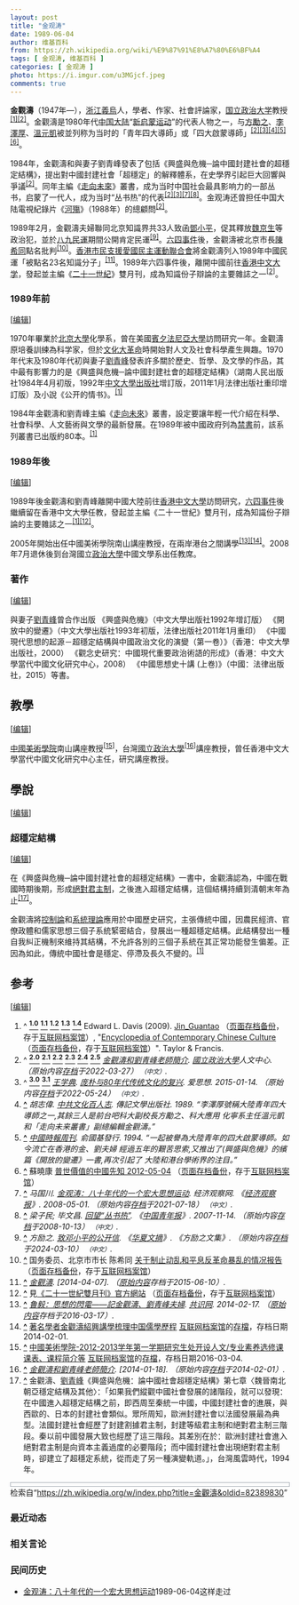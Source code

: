 ```yaml
---
layout: post
title: "金观涛"
date: 1989-06-04
author: 维基百科
from: https://zh.wikipedia.org/wiki/%E9%87%91%E8%A7%80%E6%BF%A4
tags: [ 金观涛, 维基百科 ]
categories: [ 金观涛 ]
photo: https://i.imgur.com/u3MGjcf.jpeg
comments: true
---
```

<div class="mw-content-ltr mw-parser-output" lang="zh" dir="ltr"><style data-mw-deduplicate="TemplateStyles:r83732082">.mw-parser-output .infobox-subbox{padding:0;border:none;margin:-3px;width:auto;min-width:100%;font-size:100%;clear:none;float:none;background-color:transparent}.mw-parser-output .infobox-3cols-child{margin:auto}.mw-parser-output .infobox .navbar{font-size:100%}body.skin-minerva .mw-parser-output .infobox-header,body.skin-minerva .mw-parser-output .infobox-subheader,body.skin-minerva .mw-parser-output .infobox-above,body.skin-minerva .mw-parser-output .infobox-title,body.skin-minerva .mw-parser-output .infobox-image,body.skin-minerva .mw-parser-output .infobox-full-data,body.skin-minerva .mw-parser-output .infobox-below{text-align:center}@media screen{html.skin-theme-clientpref-night .mw-parser-output .infobox-full-data:not(.notheme)>div:not(.notheme)[style]{background:#1f1f23!important;color:#f8f9fa}@media screen and (prefers-color-scheme:dark){html.skin-theme-clientpref-os .mw-parser-output .infobox-full-data:not(.notheme) div:not(.notheme){background:#1f1f23!important;color:#f8f9fa}}html.skin-theme-clientpref-night .mw-parser-output .infobox td div:not(.notheme)[style]{background:transparent!important;color:var(--color-base,#202122)}@media screen and (prefers-color-scheme:dark){html.skin-theme-clientpref-os .mw-parser-output .infobox td div:not(.notheme)[style]{background:transparent!important;color:var(--color-base,#202122)}}html.skin-theme-clientpref-night .mw-parser-output .infobox td div.NavHead:not(.notheme)[style]{background:transparent!important}}@media screen and (prefers-color-scheme:dark){html.skin-theme-clientpref-os .mw-parser-output .infobox td div.NavHead:not(.notheme)[style]{background:transparent!important}}@media(min-width:640px){body.skin--responsive .mw-parser-output .infobox-table{display:table!important}body.skin--responsive .mw-parser-output .infobox-table>caption{display:table-caption!important}body.skin--responsive .mw-parser-output .infobox-table>tbody{display:table-row-group}body.skin--responsive .mw-parser-output .infobox-table tr{display:table-row!important}body.skin--responsive .mw-parser-output .infobox-table th,body.skin--responsive .mw-parser-output .infobox-table td{padding-left:inherit;padding-right:inherit}}</style>
<p><b>金觀濤</b>（1947年<span class="useeditintro" title="Template:BLP editintro">—</span>），<a href="/wiki/%E6%B5%99%E6%B1%9F" class="mw-redirect" title="浙江">浙江</a><a href="/wiki/%E7%BE%A9%E7%83%8F" class="mw-redirect" title="義烏">義烏</a>人，學者、作家、社會評論家，<a href="/wiki/%E5%9C%8B%E7%AB%8B%E6%94%BF%E6%B2%BB%E5%A4%A7%E5%AD%B8" title="國立政治大學">国立政治大学</a>教授<sup id="cite_ref-Davis2009_1-0" class="reference"><a href="#cite_note-Davis2009-1"><span class="cite-bracket">[</span>1<span class="cite-bracket">]</span></a></sup><sup id="cite_ref-:0_2-0" class="reference"><a href="#cite_note-:0-2"><span class="cite-bracket">[</span>2<span class="cite-bracket">]</span></a></sup>。金觀濤是1980年代<a href="/wiki/%E4%B8%AD%E5%9B%BD%E5%A4%A7%E9%99%86" title="中国大陆">中国大陆</a>“<a href="/wiki/%E6%96%B0%E5%90%AF%E8%92%99%E8%BF%90%E5%8A%A8" class="mw-redirect" title="新启蒙运动">新启蒙运动</a>”的代表人物之一，与<a href="/wiki/%E6%96%B9%E5%8B%B5%E4%B9%8B" class="mw-redirect" title="方勵之">方勵之</a>、<a href="/wiki/%E6%9D%8E%E6%B3%BD%E5%8E%9A" title="李泽厚">李澤厚</a>、<a href="/wiki/%E6%B8%A9%E5%85%83%E5%87%AF" title="温元凯">溫元凱</a>被並列称为当时的「青年四大導師」或「四大啟蒙導師」<sup id="cite_ref-:0_2-1" class="reference"><a href="#cite_note-:0-2"><span class="cite-bracket">[</span>2<span class="cite-bracket">]</span></a></sup><sup id="cite_ref-:28_3-0" class="reference"><a href="#cite_note-:28-3"><span class="cite-bracket">[</span>3<span class="cite-bracket">]</span></a></sup><sup id="cite_ref-胡志偉1989_4-0" class="reference"><a href="#cite_note-胡志偉1989-4"><span class="cite-bracket">[</span>4<span class="cite-bracket">]</span></a></sup><sup id="cite_ref-5" class="reference"><a href="#cite_note-5"><span class="cite-bracket">[</span>5<span class="cite-bracket">]</span></a></sup><sup id="cite_ref-6" class="reference"><a href="#cite_note-6"><span class="cite-bracket">[</span>6<span class="cite-bracket">]</span></a></sup>。
</p><p>1984年，金觀濤和與妻子劉青峰發表了包括《興盛與危機─論中國封建社會的超穩定結構》，提出對中國封建社會「超穩定」的解釋體系，在史學界引起巨大回響與爭議<sup id="cite_ref-:0_2-2" class="reference"><a href="#cite_note-:0-2"><span class="cite-bracket">[</span>2<span class="cite-bracket">]</span></a></sup>。同年主編《<a href="/wiki/%E8%B5%B0%E5%90%91%E6%9C%AA%E6%9D%A5" class="mw-redirect" title="走向未来">走向未來</a>》叢書，成为当时中国社会最具影响力的一部丛书，启蒙了一代人，成为当时“丛书热”的代表<sup id="cite_ref-:0_2-3" class="reference"><a href="#cite_note-:0-2"><span class="cite-bracket">[</span>2<span class="cite-bracket">]</span></a></sup><sup id="cite_ref-:28_3-1" class="reference"><a href="#cite_note-:28-3"><span class="cite-bracket">[</span>3<span class="cite-bracket">]</span></a></sup><sup id="cite_ref-:56_7-0" class="reference"><a href="#cite_note-:56-7"><span class="cite-bracket">[</span>7<span class="cite-bracket">]</span></a></sup><sup id="cite_ref-8" class="reference"><a href="#cite_note-8"><span class="cite-bracket">[</span>8<span class="cite-bracket">]</span></a></sup>。金观涛还曾担任中国大陆電視紀錄片《<a href="/wiki/%E6%B2%B3%E6%AE%87" title="河殇">河殤</a>》（1988年）的總顧問<sup id="cite_ref-:0_2-4" class="reference"><a href="#cite_note-:0-2"><span class="cite-bracket">[</span>2<span class="cite-bracket">]</span></a></sup>。
</p><p>1989年2月，金觀濤夫婦聯同北京知識界共33人致函<a href="/wiki/%E9%84%A7%E5%B0%8F%E5%B9%B3" class="mw-redirect" title="鄧小平">鄧小平</a>，促其釋放<a href="/wiki/%E9%AD%8F%E4%BA%AC%E7%94%9F" title="魏京生">魏京生</a>等政治犯，並於<a href="/wiki/%E5%85%AB%E4%B9%9D%E6%B0%91%E9%81%8B" class="mw-redirect" title="八九民運">八九民運</a>期間公開肯定民運<sup id="cite_ref-:49_9-0" class="reference"><a href="#cite_note-:49-9"><span class="cite-bracket">[</span>9<span class="cite-bracket">]</span></a></sup>。<a href="/wiki/%E5%85%AD%E5%9B%9B%E4%BA%8B%E4%BB%B6" title="六四事件">六四事件</a>後，金觀濤被北京市長<a href="/wiki/%E9%99%B3%E5%B8%8C%E5%90%8C" class="mw-redirect" title="陳希同">陳希同</a>點名批判<sup id="cite_ref-10" class="reference"><a href="#cite_note-10"><span class="cite-bracket">[</span>10<span class="cite-bracket">]</span></a></sup>。<a href="/wiki/%E9%A6%99%E6%B8%AF%E5%B8%82%E6%B0%91%E6%94%AF%E6%8F%B4%E6%84%9B%E5%9C%8B%E6%B0%91%E4%B8%BB%E9%81%8B%E5%8B%95%E8%81%AF%E5%90%88%E6%9C%83" title="香港市民支援愛國民主運動聯合會">香港市民支援愛國民主運動聯合會</a>將金觀濤列入1989年中國民運「被點名23名知識分子」<sup id="cite_ref-11" class="reference"><a href="#cite_note-11"><span class="cite-bracket">[</span>11<span class="cite-bracket">]</span></a></sup>。1989年六四事件後，離開中國前往<a href="/wiki/%E9%A6%99%E6%B8%AF%E4%B8%AD%E6%96%87%E5%A4%A7%E5%AD%B8" title="香港中文大學">香港中文大学</a>，發起並主編《<a href="/wiki/%E4%BA%8C%E5%8D%81%E4%B8%80%E4%B8%96%E7%BA%AA_(%E6%9D%82%E5%BF%97)" title="二十一世纪 (杂志)">二十一世紀</a>》雙月刊，成為知識份子辯論的主要雜誌之一<sup id="cite_ref-:0_2-5" class="reference"><a href="#cite_note-:0-2"><span class="cite-bracket">[</span>2<span class="cite-bracket">]</span></a></sup>。
</p>
<meta property="mw:PageProp/toc">
<div class="mw-heading mw-heading2"></div>
<div class="mw-heading mw-heading3"><h3 id="1989年前"><span id="1989.E5.B9.B4.E5.89.8D"></span>1989年前</h3><span class="mw-editsection"><span class="mw-editsection-bracket">[</span><a href="/w/index.php?title=%E9%87%91%E8%A7%80%E6%BF%A4&amp;action=edit&amp;section=2" title="编辑章节：1989年前"><span>编辑</span></a><span class="mw-editsection-bracket">]</span></span></div>
<p>1970年畢業於<a href="/wiki/%E5%8C%97%E4%BA%AC%E5%A4%A7%E5%AD%B8" class="mw-redirect" title="北京大學">北京大學</a>化學系，曾在美國<a href="/wiki/%E8%B3%93%E5%A4%95%E6%B3%95%E5%B0%BC%E4%BA%9E%E5%A4%A7%E5%AD%B8" class="mw-redirect" title="賓夕法尼亞大學">賓夕法尼亞大學</a>訪問研究一年。金觀濤原培養訓練為科学家，但於<a href="/wiki/%E6%96%87%E5%8C%96%E5%A4%A7%E9%9D%A9%E5%91%BD" title="文化大革命">文化大革命</a>時開始對人文及社會科學產生興趣。1970年代末及1980年代初與妻子<a href="/w/index.php?title=%E5%8A%89%E9%9D%92%E5%B3%B0&amp;action=edit&amp;redlink=1" class="new" title="劉青峰（页面不存在）">劉青峰</a>發表許多關於歷史、哲學、及文學的作品，其中最有影響力的是《興盛與危機─論中國封建社會的超穩定結構》（湖南人民出版社1984年4月初版，1992年<a href="/wiki/%E4%B8%AD%E6%96%87%E5%A4%A7%E5%AD%A6%E5%87%BA%E7%89%88%E7%A4%BE" class="mw-redirect" title="中文大学出版社">中文大學出版社</a>增訂版，2011年1月法律出版社重印增訂版）及小說《公开的情书》。<sup id="cite_ref-Davis2009_1-1" class="reference"><a href="#cite_note-Davis2009-1"><span class="cite-bracket">[</span>1<span class="cite-bracket">]</span></a></sup>
</p><p>1984年金觀濤和劉青峰主編《<a href="/wiki/%E8%B5%B0%E5%90%91%E6%9C%AA%E6%9D%A5" class="mw-redirect" title="走向未来">走向未來</a>》叢書，設定要讓年輕一代介紹在科學、社會科學、人文藝術與文學的最新發展。在1989年被中國政府列為<a href="/wiki/%E7%A6%81%E6%9B%B8" title="禁書">禁書</a>前，該系列叢書已出版約80本。<sup id="cite_ref-Davis2009_1-2" class="reference"><a href="#cite_note-Davis2009-1"><span class="cite-bracket">[</span>1<span class="cite-bracket">]</span></a></sup>
</p>
<div class="mw-heading mw-heading3"><h3 id="1989年後"><span id="1989.E5.B9.B4.E5.BE.8C"></span>1989年後</h3><span class="mw-editsection"><span class="mw-editsection-bracket">[</span><a href="/w/index.php?title=%E9%87%91%E8%A7%80%E6%BF%A4&amp;action=edit&amp;section=3" title="编辑章节：1989年後"><span>编辑</span></a><span class="mw-editsection-bracket">]</span></span></div>
<p>1989年後金觀濤和劉青峰離開中國大陸前往<a href="/wiki/%E9%A6%99%E6%B8%AF%E4%B8%AD%E6%96%87%E5%A4%A7%E5%AD%B8" title="香港中文大學">香港中文大學</a>訪問研究，<a href="/wiki/%E5%85%AD%E5%9B%9B%E4%BA%8B%E4%BB%B6" title="六四事件">六四事件</a>後繼續留在香港中文大學任教，發起並主編《二十一世紀》雙月刊，成為知識份子辯論的主要雜誌之一<sup id="cite_ref-Davis2009_1-3" class="reference"><a href="#cite_note-Davis2009-1"><span class="cite-bracket">[</span>1<span class="cite-bracket">]</span></a></sup><sup id="cite_ref-12" class="reference"><a href="#cite_note-12"><span class="cite-bracket">[</span>12<span class="cite-bracket">]</span></a></sup>。
</p><p>2005年開始出任中國美術學院南山講座教授，在兩岸港台之間講學<sup id="cite_ref-13" class="reference"><a href="#cite_note-13"><span class="cite-bracket">[</span>13<span class="cite-bracket">]</span></a></sup><sup id="cite_ref-14" class="reference"><a href="#cite_note-14"><span class="cite-bracket">[</span>14<span class="cite-bracket">]</span></a></sup>。2008年7月退休後到台灣國立<a href="/wiki/%E6%94%BF%E6%B2%BB%E5%A4%A7%E5%AD%B8" class="mw-redirect" title="政治大學">政治大學</a>中國文學系出任教席。
</p>
<div class="mw-heading mw-heading3"><h3 id="著作"><span id=".E8.91.97.E4.BD.9C"></span>著作</h3><span class="mw-editsection"><span class="mw-editsection-bracket">[</span><a href="/w/index.php?title=%E9%87%91%E8%A7%80%E6%BF%A4&amp;action=edit&amp;section=4" title="编辑章节：著作"><span>编辑</span></a><span class="mw-editsection-bracket">]</span></span></div>
<p>與妻子<a href="/w/index.php?title=%E5%8A%89%E9%9D%92%E5%B3%B0&amp;action=edit&amp;redlink=1" class="new" title="劉青峰（页面不存在）">劉青峰</a>曾合作出版
《興盛與危機》（中文大學出版社1992年增訂版）
《開放中的變遷》（中文大學出版社1993年初版，法律出版社2011年1月重印）
《中國現代思想的起源－超穩定結構與中國政治文化的演變（第一卷）》（香港：中文大學出版社，2000）
《觀念史研究：中國現代重要政治術語的形成》（香港：中文大學當代中國文化研究中心，2008）
《中國思想史十講 (上卷)》（中國：法律出版社，2015）等書。
</p>
<div class="mw-heading mw-heading2"><h2 id="教學"><span id=".E6.95.99.E5.AD.B8"></span>教學</h2><span class="mw-editsection"><span class="mw-editsection-bracket">[</span><a href="/w/index.php?title=%E9%87%91%E8%A7%80%E6%BF%A4&amp;action=edit&amp;section=5" title="编辑章节：教學"><span>编辑</span></a><span class="mw-editsection-bracket">]</span></span></div>
<p><a href="/wiki/%E4%B8%AD%E5%9B%BD%E7%BE%8E%E6%9C%AF%E5%AD%A6%E9%99%A2" title="中国美术学院">中國美術學院</a>南山講座教授<sup id="cite_ref-15" class="reference"><a href="#cite_note-15"><span class="cite-bracket">[</span>15<span class="cite-bracket">]</span></a></sup>，台灣<a href="/wiki/%E5%9C%8B%E7%AB%8B%E6%94%BF%E6%B2%BB%E5%A4%A7%E5%AD%B8" title="國立政治大學">國立政治大學</a><sup id="cite_ref-16" class="reference"><a href="#cite_note-16"><span class="cite-bracket">[</span>16<span class="cite-bracket">]</span></a></sup>講座教授，曾任香港中文大學當代中國文化研究中心主任，研究講座教授。
</p>
<div class="mw-heading mw-heading2"><h2 id="學說"><span id=".E5.AD.B8.E8.AA.AA"></span>學說</h2><span class="mw-editsection"><span class="mw-editsection-bracket">[</span><a href="/w/index.php?title=%E9%87%91%E8%A7%80%E6%BF%A4&amp;action=edit&amp;section=6" title="编辑章节：學說"><span>编辑</span></a><span class="mw-editsection-bracket">]</span></span></div>
<div class="mw-heading mw-heading3"><h3 id="超穩定結構"><span id=".E8.B6.85.E7.A9.A9.E5.AE.9A.E7.B5.90.E6.A7.8B"></span>超穩定結構</h3><span class="mw-editsection"><span class="mw-editsection-bracket">[</span><a href="/w/index.php?title=%E9%87%91%E8%A7%80%E6%BF%A4&amp;action=edit&amp;section=7" title="编辑章节：超穩定結構"><span>编辑</span></a><span class="mw-editsection-bracket">]</span></span></div>
<p>在《興盛與危機─論中國封建社會的超穩定結構》一書中，金觀濤認為，中國在戰國時期後期，形成<a href="/wiki/%E7%B5%95%E5%B0%8D%E5%90%9B%E4%B8%BB%E5%88%B6" title="絕對君主制">絕對君主制</a>，之後進入超穩定結構，這個結構持續到清朝末年為止<sup id="cite_ref-17" class="reference"><a href="#cite_note-17"><span class="cite-bracket">[</span>17<span class="cite-bracket">]</span></a></sup>。
</p><p>金觀濤將<a href="/wiki/%E6%8E%A7%E5%88%B6%E8%AB%96" class="mw-redirect" title="控制論">控制論</a>和<a href="/wiki/%E7%B3%BB%E7%BB%9F%E7%90%86%E8%AE%BA" class="mw-redirect" title="系统理论">系統理論</a>應用於中國歷史研究，主張傳統中國，因農民經濟、官僚政體和儒家思想三個子系統緊密結合，發展出一種超穩定結構。此結構發出一種自我糾正機制來維持其結構，不允許各別的三個子系統在其正常功能發生偏差。正因為如此，傳統中國社會是穩定、停滯及長久不變的。<sup id="cite_ref-Davis2009_1-4" class="reference"><a href="#cite_note-Davis2009-1"><span class="cite-bracket">[</span>1<span class="cite-bracket">]</span></a></sup>
</p>
<div class="mw-heading mw-heading2"><h2 id="参考"><span id=".E5.8F.82.E8.80.83"></span>参考</h2><span class="mw-editsection"><span class="mw-editsection-bracket">[</span><a href="/w/index.php?title=%E9%87%91%E8%A7%80%E6%BF%A4&amp;action=edit&amp;section=8" title="编辑章节：参考"><span>编辑</span></a><span class="mw-editsection-bracket">]</span></span></div>
<ol class="references">
<li id="cite_note-Davis2009-1"><span class="mw-cite-backlink">^ <a href="#cite_ref-Davis2009_1-0"><sup><b>1.0</b></sup></a> <a href="#cite_ref-Davis2009_1-1"><sup><b>1.1</b></sup></a> <a href="#cite_ref-Davis2009_1-2"><sup><b>1.2</b></sup></a> <a href="#cite_ref-Davis2009_1-3"><sup><b>1.3</b></sup></a> <a href="#cite_ref-Davis2009_1-4"><sup><b>1.4</b></sup></a></span> <span class="reference-text">Edward L. Davis (2009). <a rel="nofollow" class="external text" href="http://contemporary_chinese_culture.academic.ru/394/Jin_Guantao">Jin_Guantao</a> （<a rel="nofollow" class="external text" href="//web.archive.org/web/20140413143344/http://contemporary_chinese_culture.academic.ru/394/Jin_Guantao">页面存档备份</a>，存于<a href="/wiki/%E4%BA%92%E8%81%94%E7%BD%91%E6%A1%A3%E6%A1%88%E9%A6%86" title="互联网档案馆">互联网档案馆</a>）, "<a rel="nofollow" class="external text" href="http://www.books.com.tw/products/F010250135">Encyclopedia of Contemporary Chinese Culture</a> （<a rel="nofollow" class="external text" href="//web.archive.org/web/20140407092935/http://www.books.com.tw/products/F010250135">页面存档备份</a>，存于<a href="/wiki/%E4%BA%92%E8%81%94%E7%BD%91%E6%A1%A3%E6%A1%88%E9%A6%86" title="互联网档案馆">互联网档案馆</a>）". Taylor &amp; Francis.</span>
</li>
<li id="cite_note-:0-2"><span class="mw-cite-backlink">^ <a href="#cite_ref-:0_2-0"><sup><b>2.0</b></sup></a> <a href="#cite_ref-:0_2-1"><sup><b>2.1</b></sup></a> <a href="#cite_ref-:0_2-2"><sup><b>2.2</b></sup></a> <a href="#cite_ref-:0_2-3"><sup><b>2.3</b></sup></a> <a href="#cite_ref-:0_2-4"><sup><b>2.4</b></sup></a> <a href="#cite_ref-:0_2-5"><sup><b>2.5</b></sup></a></span> <span class="reference-text"><cite class="citation web"><a rel="nofollow" class="external text" href="https://hc.nccu.edu.tw/public/view.php?main=3&amp;sub=25&amp;ssub=27&amp;id=142">金觀濤和劉青峰老師簡介</a>. <a href="/wiki/%E5%9C%8B%E7%AB%8B%E6%94%BF%E6%B2%BB%E5%A4%A7%E5%AD%B8" title="國立政治大學">國立政治大學</a>人文中心. （原始内容<a rel="nofollow" class="external text" href="https://web.archive.org/web/20220327065510/https://hc.nccu.edu.tw/public/view.php?main=3&amp;sub=25&amp;ssub=27&amp;id=142">存档</a>于2022-03-27） <span style="font-family: sans-serif; cursor: default; color:var(--color-subtle, #54595d); font-size: 0.8em; bottom: 0.1em; font-weight: bold;" title="连接到中文网页">（中文）</span>.</cite><span title="ctx_ver=Z39.88-2004&amp;rfr_id=info%3Asid%2Fzh.wikipedia.org%3A%E9%87%91%E8%A7%80%E6%BF%A4&amp;rft.atitle=%E9%87%91%E8%A7%80%E6%BF%A4%E5%92%8C%E5%8A%89%E9%9D%92%E5%B3%B0%E8%80%81%E5%B8%AB%E7%B0%A1%E4%BB%8B&amp;rft.genre=unknown&amp;rft.jtitle=%E5%9C%8B%E7%AB%8B%E6%94%BF%E6%B2%BB%E5%A4%A7%E5%AD%B8%E4%BA%BA%E6%96%87%E4%B8%AD%E5%BF%83&amp;rft_id=https%3A%2F%2Fhc.nccu.edu.tw%2Fpublic%2Fview.php%3Fmain%3D3%26sub%3D25%26ssub%3D27%26id%3D142&amp;rft_val_fmt=info%3Aofi%2Ffmt%3Akev%3Amtx%3Ajournal" class="Z3988"><span style="display:none;">&nbsp;</span></span></span>
</li>
<li id="cite_note-:28-3"><span class="mw-cite-backlink">^ <a href="#cite_ref-:28_3-0"><sup><b>3.0</b></sup></a> <a href="#cite_ref-:28_3-1"><sup><b>3.1</b></sup></a></span> <span class="reference-text"><cite class="citation web"><a href="/wiki/%E7%8E%8B%E5%AD%A6%E5%85%B8" title="王学典">王学典</a>. <a rel="nofollow" class="external text" href="https://www.aisixiang.com/data/82533.html">庞朴与80年代传统文化的复兴</a>. 爱思想. 2015-01-14. （原始内容<a rel="nofollow" class="external text" href="https://web.archive.org/web/20220524112809/http://www.aisixiang.com/data/82533.html">存档</a>于2022-05-24） <span style="font-family: sans-serif; cursor: default; color:var(--color-subtle, #54595d); font-size: 0.8em; bottom: 0.1em; font-weight: bold;" title="连接到中文网页">（中文）</span>.</cite><span title="ctx_ver=Z39.88-2004&amp;rfr_id=info%3Asid%2Fzh.wikipedia.org%3A%E9%87%91%E8%A7%80%E6%BF%A4&amp;rft.atitle=%E5%BA%9E%E6%9C%B4%E4%B8%8E80%E5%B9%B4%E4%BB%A3%E4%BC%A0%E7%BB%9F%E6%96%87%E5%8C%96%E7%9A%84%E5%A4%8D%E5%85%B4&amp;rft.au=%E7%8E%8B%E5%AD%A6%E5%85%B8&amp;rft.date=2015-01-14&amp;rft.genre=unknown&amp;rft.jtitle=%E7%88%B1%E6%80%9D%E6%83%B3&amp;rft_id=https%3A%2F%2Fwww.aisixiang.com%2Fdata%2F82533.html&amp;rft_val_fmt=info%3Aofi%2Ffmt%3Akev%3Amtx%3Ajournal" class="Z3988"><span style="display:none;">&nbsp;</span></span></span>
</li>
<li id="cite_note-胡志偉1989-4"><span class="mw-cite-backlink"><b><a href="#cite_ref-胡志偉1989_4-0">^</a></b></span> <span class="reference-text"><cite class="citation book">胡志偉. <a rel="nofollow" class="external text" href="http://books.google.com/books?id=6RAtAAAAMAAJ">中共文化百人志</a>. 傳記文學出版社. 1989. <q>李澤厚號稱大陸青年四大導師之一,其餘三人是前台吧科大副校長方勵之、科大應用 化寧系主任溫元凱和「走向未来叢書」副總編輯金觀濤。</q></cite><span title="ctx_ver=Z39.88-2004&amp;rfr_id=info%3Asid%2Fzh.wikipedia.org%3A%E9%87%91%E8%A7%80%E6%BF%A4&amp;rft.au=%E8%83%A1%E5%BF%97%E5%81%89&amp;rft.btitle=%E4%B8%AD%E5%85%B1%E6%96%87%E5%8C%96%E7%99%BE%E4%BA%BA%E5%BF%97&amp;rft.date=1989&amp;rft.genre=book&amp;rft.pub=%E5%82%B3%E8%A8%98%E6%96%87%E5%AD%B8%E5%87%BA%E7%89%88%E7%A4%BE&amp;rft_id=http%3A%2F%2Fbooks.google.com%2Fbooks%3Fid%3D6RAtAAAAMAAJ&amp;rft_val_fmt=info%3Aofi%2Ffmt%3Akev%3Amtx%3Abook" class="Z3988"><span style="display:none;">&nbsp;</span></span></span>
</li>
<li id="cite_note-5"><span class="mw-cite-backlink"><b><a href="#cite_ref-5">^</a></b></span> <span class="reference-text"><cite class="citation book"><a rel="nofollow" class="external text" href="http://books.google.com/books?id=IofiAAAAMAAJ">中國時報周刊</a>. 俞國基發行. 1994. <q>一起被譽為大陸青年的四大啟蒙導師。如今流亡在香港的金、劉夫婦 經過五年的艱苦思索,又推出了(興盛與危機》的繽篇《開放的變遷》一書,再次引起了 大陸和港台學術界的注目。</q></cite><span title="ctx_ver=Z39.88-2004&amp;rfr_id=info%3Asid%2Fzh.wikipedia.org%3A%E9%87%91%E8%A7%80%E6%BF%A4&amp;rft.btitle=%E4%B8%AD%E5%9C%8B%E6%99%82%E5%A0%B1%E5%91%A8%E5%88%8A&amp;rft.date=1994&amp;rft.genre=book&amp;rft.pub=%E4%BF%9E%E5%9C%8B%E5%9F%BA%E7%99%BC%E8%A1%8C&amp;rft_id=http%3A%2F%2Fbooks.google.com%2Fbooks%3Fid%3DIofiAAAAMAAJ&amp;rft_val_fmt=info%3Aofi%2Ffmt%3Akev%3Amtx%3Abook" class="Z3988"><span style="display:none;">&nbsp;</span></span></span>
</li>
<li id="cite_note-6"><span class="mw-cite-backlink"><b><a href="#cite_ref-6">^</a></b></span> <span class="reference-text">蘇曉康 <a rel="nofollow" class="external text" href="http://www.open.com.hk/content.php?id=766#.U0II3_mSyL0">普世價值的中國先知 2012-05-04</a> （<a rel="nofollow" class="external text" href="//web.archive.org/web/20140407094742/http://www.open.com.hk/content.php?id=766#.U0II3_mSyL0">页面存档备份</a>，存于<a href="/wiki/%E4%BA%92%E8%81%94%E7%BD%91%E6%A1%A3%E6%A1%88%E9%A6%86" title="互联网档案馆">互联网档案馆</a>）</span>
</li>
<li id="cite_note-:56-7"><span class="mw-cite-backlink"><b><a href="#cite_ref-:56_7-0">^</a></b></span> <span class="reference-text"><cite class="citation web">马国川. <a rel="nofollow" class="external text" href="https://www.eeo.com.cn/2008/0501/98428.shtml">金观涛：八十年代的一个宏大思想运动</a>. 经济观察网. 《<a href="/wiki/%E7%BB%8F%E6%B5%8E%E8%A7%82%E5%AF%9F%E6%8A%A5" title="经济观察报">经济观察报</a>》. 2008-05-01. （原始内容<a rel="nofollow" class="external text" href="https://web.archive.org/web/20210718141131/https://www.eeo.com.cn/2008/0501/98428.shtml">存档</a>于2021-07-18） <span style="font-family: sans-serif; cursor: default; color:var(--color-subtle, #54595d); font-size: 0.8em; bottom: 0.1em; font-weight: bold;" title="连接到中文网页">（中文）</span>.</cite><span title="ctx_ver=Z39.88-2004&amp;rfr_id=info%3Asid%2Fzh.wikipedia.org%3A%E9%87%91%E8%A7%80%E6%BF%A4&amp;rft.atitle=%E9%87%91%E8%A7%82%E6%B6%9B%EF%BC%9A%E5%85%AB%E5%8D%81%E5%B9%B4%E4%BB%A3%E7%9A%84%E4%B8%80%E4%B8%AA%E5%AE%8F%E5%A4%A7%E6%80%9D%E6%83%B3%E8%BF%90%E5%8A%A8&amp;rft.au=%E9%A9%AC%E5%9B%BD%E5%B7%9D&amp;rft.date=2008-05-01&amp;rft.genre=unknown&amp;rft.jtitle=%E7%BB%8F%E6%B5%8E%E8%A7%82%E5%AF%9F%E7%BD%91&amp;rft_id=https%3A%2F%2Fwww.eeo.com.cn%2F2008%2F0501%2F98428.shtml&amp;rft_val_fmt=info%3Aofi%2Ffmt%3Akev%3Amtx%3Ajournal" class="Z3988"><span style="display:none;">&nbsp;</span></span></span>
</li>
<li id="cite_note-8"><span class="mw-cite-backlink"><b><a href="#cite_ref-8">^</a></b></span> <span class="reference-text"><cite class="citation web">梁子民; 毕文昌. <a rel="nofollow" class="external text" href="https://zqb.cyol.com/content/2007-11/14/content_1954341.htm">回望“丛书热”</a>. 《<a href="/wiki/%E4%B8%AD%E5%9B%BD%E9%9D%92%E5%B9%B4%E6%8A%A5" title="中国青年报">中国青年报</a>》. 2007-11-14. （原始内容<a rel="nofollow" class="external text" href="https://web.archive.org/web/20081013004000/https://zqb.cyol.com/content/2007-11/14/content_1954341.htm">存档</a>于2008-10-13） <span style="font-family: sans-serif; cursor: default; color:var(--color-subtle, #54595d); font-size: 0.8em; bottom: 0.1em; font-weight: bold;" title="连接到中文网页">（中文）</span>.</cite><span title="ctx_ver=Z39.88-2004&amp;rfr_id=info%3Asid%2Fzh.wikipedia.org%3A%E9%87%91%E8%A7%80%E6%BF%A4&amp;rft.atitle=%E5%9B%9E%E6%9C%9B%E2%80%9C%E4%B8%9B%E4%B9%A6%E7%83%AD%E2%80%9D&amp;rft.au=%E6%A2%81%E5%AD%90%E6%B0%91&amp;rft.au=%E6%AF%95%E6%96%87%E6%98%8C&amp;rft.date=2007-11-14&amp;rft.genre=unknown&amp;rft.jtitle=%E3%80%8A%E4%B8%AD%E5%9B%BD%E9%9D%92%E5%B9%B4%E6%8A%A5%E3%80%8B&amp;rft_id=https%3A%2F%2Fzqb.cyol.com%2Fcontent%2F2007-11%2F14%2Fcontent_1954341.htm&amp;rft_val_fmt=info%3Aofi%2Ffmt%3Akev%3Amtx%3Ajournal" class="Z3988"><span style="display:none;">&nbsp;</span></span></span>
</li>
<li id="cite_note-:49-9"><span class="mw-cite-backlink"><b><a href="#cite_ref-:49_9-0">^</a></b></span> <span class="reference-text"><cite class="citation web">方励之. <a rel="nofollow" class="external text" href="http://fang-lizhi.hxwk.org/1999/02/09/%e8%87%b4%e9%82%93%e5%b0%8f%e5%b9%b3%e7%9a%84%e5%85%ac%e5%bc%80%e4%bf%a1/">致邓小平的公开信</a>. 《<a href="/wiki/%E5%8D%8E%E5%A4%8F%E6%96%87%E6%91%98" title="华夏文摘">华夏文摘</a>》. 《方励之文集》. （原始内容<a rel="nofollow" class="external text" href="https://web.archive.org/web/20240310013529/http://fang-lizhi.hxwk.org/1999/02/09/%e8%87%b4%e9%82%93%e5%b0%8f%e5%b9%b3%e7%9a%84%e5%85%ac%e5%bc%80%e4%bf%a1/">存档</a>于2024-03-10） <span style="font-family: sans-serif; cursor: default; color:var(--color-subtle, #54595d); font-size: 0.8em; bottom: 0.1em; font-weight: bold;" title="连接到中文网页">（中文）</span>.</cite><span title="ctx_ver=Z39.88-2004&amp;rfr_id=info%3Asid%2Fzh.wikipedia.org%3A%E9%87%91%E8%A7%80%E6%BF%A4&amp;rft.atitle=%E8%87%B4%E9%82%93%E5%B0%8F%E5%B9%B3%E7%9A%84%E5%85%AC%E5%BC%80%E4%BF%A1&amp;rft.au=%E6%96%B9%E5%8A%B1%E4%B9%8B&amp;rft.genre=unknown&amp;rft.jtitle=%E3%80%8A%E5%8D%8E%E5%A4%8F%E6%96%87%E6%91%98%E3%80%8B&amp;rft_id=http%3A%2F%2Ffang-lizhi.hxwk.org%2F1999%2F02%2F09%2F%25e8%2587%25b4%25e9%2582%2593%25e5%25b0%258f%25e5%25b9%25b3%25e7%259a%2584%25e5%2585%25ac%25e5%25bc%2580%25e4%25bf%25a1%2F&amp;rft_val_fmt=info%3Aofi%2Ffmt%3Akev%3Amtx%3Ajournal" class="Z3988"><span style="display:none;">&nbsp;</span></span></span>
</li>
<li id="cite_note-10"><span class="mw-cite-backlink"><b><a href="#cite_ref-10">^</a></b></span> <span class="reference-text">国务委员、北京市市长    陈希同 <a rel="nofollow" class="external text" href="http://www.npc.gov.cn/wxzl/wxzl/2000-12/14/content_2286.htm">关于制止动乱和平息反革命暴乱的情况报告</a> （<a rel="nofollow" class="external text" href="//web.archive.org/web/20120326090957/http://www.npc.gov.cn/wxzl/wxzl/2000-12/14/content_2286.htm">页面存档备份</a>，存于<a href="/wiki/%E4%BA%92%E8%81%94%E7%BD%91%E6%A1%A3%E6%A1%88%E9%A6%86" title="互联网档案馆">互联网档案馆</a>）</span>
</li>
<li id="cite_note-11"><span class="mw-cite-backlink"><b><a href="#cite_ref-11">^</a></b></span> <span class="reference-text"><cite class="citation web"><a rel="nofollow" class="external text" href="https://web.archive.org/web/20150610095003/http://prison.alliance.org.hk/?p=3810">金觀濤</a>.  <span class="reference-accessdate"> [<span class="nowrap">2014-04-07</span>]</span>. （<a rel="nofollow" class="external text" href="http://prison.alliance.org.hk/?p=3810">原始内容</a>存档于2015-06-10）.</cite><span title="ctx_ver=Z39.88-2004&amp;rfr_id=info%3Asid%2Fzh.wikipedia.org%3A%E9%87%91%E8%A7%80%E6%BF%A4&amp;rft.btitle=%E9%87%91%E8%A7%80%E6%BF%A4&amp;rft.genre=unknown&amp;rft_id=http%3A%2F%2Fprison.alliance.org.hk%2F%3Fp%3D3810&amp;rft_val_fmt=info%3Aofi%2Ffmt%3Akev%3Amtx%3Abook" class="Z3988"><span style="display:none;">&nbsp;</span></span></span>
</li>
<li id="cite_note-12"><span class="mw-cite-backlink"><b><a href="#cite_ref-12">^</a></b></span> <span class="reference-text">見<a rel="nofollow" class="external text" href="http://www.cuhk.edu.hk/ics/21c/m_lissue_c.htm">《二十一世紀雙月刊》官方網站</a> （<a rel="nofollow" class="external text" href="//web.archive.org/web/20140303234940/http://www.cuhk.edu.hk/ics/21c/m_lissue_c.htm">页面存档备份</a>，存于<a href="/wiki/%E4%BA%92%E8%81%94%E7%BD%91%E6%A1%A3%E6%A1%88%E9%A6%86" title="互联网档案馆">互联网档案馆</a>）</span>
</li>
<li id="cite_note-13"><span class="mw-cite-backlink"><b><a href="#cite_ref-13">^</a></b></span> <span class="reference-text"><cite class="citation web"><a rel="nofollow" class="external text" href="https://web.archive.org/web/20160317080827/http://www.21ccom.net/articles/rwcq/article_2011051735647.html">鲁毅：思想的閃電——記金觀濤、劉青峰夫婦</a>. <a href="/wiki/%E5%85%B1%E8%AF%86%E7%BD%91" title="共识网">共识网</a>. 2014-02-17. （<a rel="nofollow" class="external text" href="http://www.21ccom.net/articles/rwcq/article_2011051735647.html">原始内容</a>存档于2016-03-17）.</cite><span title="ctx_ver=Z39.88-2004&amp;rfr_id=info%3Asid%2Fzh.wikipedia.org%3A%E9%87%91%E8%A7%80%E6%BF%A4&amp;rft.btitle=%E9%B2%81%E6%AF%85%EF%BC%9A%E6%80%9D%E6%83%B3%E7%9A%84%E9%96%83%E9%9B%BB%E2%80%94%E2%80%94%E8%A8%98%E9%87%91%E8%A7%80%E6%BF%A4%E3%80%81%E5%8A%89%E9%9D%92%E5%B3%B0%E5%A4%AB%E5%A9%A6&amp;rft.date=2014-02-17&amp;rft.genre=unknown&amp;rft.pub=%E5%85%B1%E8%AF%86%E7%BD%91&amp;rft_id=http%3A%2F%2Fwww.21ccom.net%2Farticles%2Frwcq%2Farticle_2011051735647.html&amp;rft_val_fmt=info%3Aofi%2Ffmt%3Akev%3Amtx%3Abook" class="Z3988"><span style="display:none;">&nbsp;</span></span></span>
</li>
<li id="cite_note-14"><span class="mw-cite-backlink"><b><a href="#cite_ref-14">^</a></b></span> <span class="reference-text"><a rel="nofollow" class="external text" href="http://zj.people.com.cn/n/2013/0324/c186327-18345627.html">著名學者金觀濤紹興講學梳理中国儒學歷程</a> <a href="/wiki/Wayback_Machine" class="mw-redirect" title="Wayback Machine">互联网档案馆</a>的<a rel="nofollow" class="external text" href="https://web.archive.org/web/20140201220339/http://zj.people.com.cn/n/2013/0324/c186327-18345627.html">存檔</a>，存档日期2014-02-01.</span>
</li>
<li id="cite_note-15"><span class="mw-cite-backlink"><b><a href="#cite_ref-15">^</a></b></span> <span class="reference-text"><a rel="nofollow" class="external text" href="http://yjsy.caa.edu.cn/EducationManager/pop_news_detail.jsp?InfoSeqID=7004">中國美術學院-2012-2013学年第一学期研究生处开设人文/专业素养选修课课表、课程简介等</a> <a href="/wiki/Wayback_Machine" class="mw-redirect" title="Wayback Machine">互联网档案馆</a>的<a rel="nofollow" class="external text" href="https://web.archive.org/web/20160304230430/http://yjsy.caa.edu.cn/EducationManager/pop_news_detail.jsp?InfoSeqID=7004">存檔</a>，存档日期2016-03-04.</span>
</li>
<li id="cite_note-16"><span class="mw-cite-backlink"><b><a href="#cite_ref-16">^</a></b></span> <span class="reference-text"><cite class="citation web"><a rel="nofollow" class="external text" href="http://hc.nccu.edu.tw/public/view.php?main=3&amp;sub=25&amp;ssub=27&amp;id=142">金觀濤和劉青峰老師簡介</a>.  <span class="reference-accessdate"> [<span class="nowrap">2014-01-18</span>]</span>. （原始内容<a rel="nofollow" class="external text" href="https://web.archive.org/web/20140201125251/http://hc.nccu.edu.tw/public/view.php?main=3&amp;sub=25&amp;ssub=27&amp;id=142">存档</a>于2014-02-01）.</cite><span title="ctx_ver=Z39.88-2004&amp;rfr_id=info%3Asid%2Fzh.wikipedia.org%3A%E9%87%91%E8%A7%80%E6%BF%A4&amp;rft.btitle=%E9%87%91%E8%A7%80%E6%BF%A4%E5%92%8C%E5%8A%89%E9%9D%92%E5%B3%B0%E8%80%81%E5%B8%AB%E7%B0%A1%E4%BB%8B&amp;rft.genre=unknown&amp;rft_id=http%3A%2F%2Fhc.nccu.edu.tw%2Fpublic%2Fview.php%3Fmain%3D3%26sub%3D25%26ssub%3D27%26id%3D142&amp;rft_val_fmt=info%3Aofi%2Ffmt%3Akev%3Amtx%3Abook" class="Z3988"><span style="display:none;">&nbsp;</span></span></span>
</li>
<li id="cite_note-17"><span class="mw-cite-backlink"><b><a href="#cite_ref-17">^</a></b></span> <span class="reference-text">金觀濤、<a href="/w/index.php?title=%E5%8A%89%E9%9D%92%E5%B3%B0&amp;action=edit&amp;redlink=1" class="new" title="劉青峰（页面不存在）">劉青峰</a>《興盛與危機：論中國社會超穩定結構》第七章〈魏晉南北朝亞穩定結構及其他〉：「如果我們縱觀中國社會發展的諸階段，就可以發現：在中國進入超穩定結構之前，即西周至秦統一中國，中國封建社會的進展，與西歐的、日本的封建社會類似。眾所周知，歐洲封建社會以法國發展最為典型。法國封建社會經歷了封建割據君主制，封建等級君主制和絕對君主制三階段。秦以前中國發展大致也經歷了這三階段。其差別在於：歐洲封建社會進入絕對君主制是向資本主義過度的必要階段；而中國封建社會出現絕對君主制時，卻建立了超穩定系統，從而走了另一種演變軌道。」，台灣風雲時代，1994年。</span>
</li>
</ol>
<div class="navbox-styles"><style data-mw-deduplicate="TemplateStyles:r84265675">.mw-parser-output .hlist dl,.mw-parser-output .hlist ol,.mw-parser-output .hlist ul{margin:0;padding:0}.mw-parser-output .hlist dd,.mw-parser-output .hlist dt,.mw-parser-output .hlist li{margin:0;display:inline}.mw-parser-output .hlist.inline,.mw-parser-output .hlist.inline dl,.mw-parser-output .hlist.inline ol,.mw-parser-output .hlist.inline ul,.mw-parser-output .hlist dl dl,.mw-parser-output .hlist dl ol,.mw-parser-output .hlist dl ul,.mw-parser-output .hlist ol dl,.mw-parser-output .hlist ol ol,.mw-parser-output .hlist ol ul,.mw-parser-output .hlist ul dl,.mw-parser-output .hlist ul ol,.mw-parser-output .hlist ul ul{display:inline}.mw-parser-output .hlist .mw-empty-li{display:none}.mw-parser-output .hlist dt::after{content:" :"}.mw-parser-output .hlist dd::after,.mw-parser-output .hlist li::after{content:" · ";font-weight:bold}.mw-parser-output .hlist-pipe dd::after,.mw-parser-output .hlist-pipe li::after{content:" | ";font-weight:normal}.mw-parser-output .hlist-hyphen dd::after,.mw-parser-output .hlist-hyphen li::after{content:" - ";font-weight:normal}.mw-parser-output .hlist-comma dd::after,.mw-parser-output .hlist-comma li::after{content:"、";font-weight:normal}.mw-parser-output .hlist dd:last-child::after,.mw-parser-output .hlist dt:last-child::after,.mw-parser-output .hlist li:last-child::after{content:none}.mw-parser-output .hlist ol{counter-reset:listitem}.mw-parser-output .hlist ol>li{counter-increment:listitem}.mw-parser-output .hlist ol>li::before{content:" "counter(listitem)"\a0 "}.mw-parser-output .hlist dd ol>li:first-child::before,.mw-parser-output .hlist dt ol>li:first-child::before,.mw-parser-output .hlist li ol>li:first-child::before{content:"（"counter(listitem)"\a0 "}.mw-parser-output ul.cslist,.mw-parser-output ul.sslist{margin:0;padding:0;display:inline-block;list-style:none}.mw-parser-output .cslist li,.mw-parser-output .sslist li{margin:0;display:inline-block}.mw-parser-output .cslist li::after{content:"，"}.mw-parser-output .sslist li::after{content:"；"}.mw-parser-output .cslist li:last-child::after,.mw-parser-output .sslist li:last-child::after{content:none}</style><style data-mw-deduplicate="TemplateStyles:r84261037">.mw-parser-output .navbox{box-sizing:border-box;border:1px solid #a2a9b1;width:100%;clear:both;font-size:88%;text-align:center;padding:1px;margin:1em auto 0}.mw-parser-output .navbox .navbox{margin-top:0}.mw-parser-output .navbox+.navbox,.mw-parser-output .navbox+.navbox-styles+.navbox{margin-top:-1px}.mw-parser-output .navbox-inner,.mw-parser-output .navbox-subgroup{width:100%}.mw-parser-output .navbox-group,.mw-parser-output .navbox-title,.mw-parser-output .navbox-abovebelow{text-align:center;padding-left:1em;padding-right:1em}.mw-parser-output .navbox-group{white-space:nowrap;text-align:right}.mw-parser-output .navbox,.mw-parser-output .navbox-subgroup{background-color:#fdfdfd}.mw-parser-output .navbox-list{border-color:#fdfdfd}.mw-parser-output .navbox-list-with-group{text-align:left;border-left-width:2px;border-left-style:solid}.mw-parser-output tr+tr>.navbox-abovebelow,.mw-parser-output tr+tr>.navbox-group,.mw-parser-output tr+tr>.navbox-image,.mw-parser-output tr+tr>.navbox-list{border-top:2px solid #fdfdfd}.mw-parser-output .navbox-title{background-color:#ccf;position:relative}.mw-parser-output .navbox-abovebelow,.mw-parser-output .navbox-group,.mw-parser-output .navbox-subgroup .navbox-title{background-color:#ddf}.mw-parser-output .navbox-subgroup .navbox-group,.mw-parser-output .navbox-subgroup .navbox-abovebelow{background-color:#e6e6ff}.mw-parser-output .navbox-even{background-color:#f7f7f7}.mw-parser-output .navbox-odd{background-color:transparent}.mw-parser-output .navbox .hlist td dl,.mw-parser-output .navbox .hlist td ol,.mw-parser-output .navbox .hlist td ul,.mw-parser-output .navbox td.hlist dl,.mw-parser-output .navbox td.hlist ol,.mw-parser-output .navbox td.hlist ul{padding:0.125em 0}.mw-parser-output .navbox .navbar{display:block;font-size:100%}.mw-parser-output .navbox-title .navbar{float:left;text-align:left;margin-right:0.5em;width:auto;padding-left:0.2em;position:absolute;left:1em}.mw-parser-output .navbox .mw-collapsible-toggle{margin-left:0.5em;position:absolute;right:1em}body.skin--responsive .mw-parser-output .navbox-image img{max-width:none!important}@media print{body.ns-0 .mw-parser-output .navbox{display:none!important}}</style></div><div role="navigation" class="navbox authority-control" aria-labelledby="-&amp;#123;zh-cn:规范控制;zh-tw:權威控制;&amp;#125;--&amp;#123;zh-cn:数据库;zh-tw:資料庫&amp;#125;-_frameless&amp;#124;text-top&amp;#124;10px&amp;#124;alt=編輯維基數據鏈接&amp;#124;link=https&amp;#58;//www.wikidata.org/wiki/Q8460498#identifiers&amp;#124;class=noprint&amp;#124;編輯維基數據鏈接" style="padding:3px"></div>
<!-- 
NewPP limit report
Parsed by mw‐web.eqiad.main‐64477dd89‐zn4c4
Cached time: 20250213084729
Cache expiry: 2592000
Reduced expiry: false
Complications: [show‐toc]
CPU time usage: 0.319 seconds
Real time usage: 0.420 seconds
Preprocessor visited node count: 2973/1000000
Post‐expand include size: 36182/2097152 bytes
Template argument size: 1208/2097152 bytes
Highest expansion depth: 20/100
Expensive parser function count: 17/500
Unstrip recursion depth: 0/20
Unstrip post‐expand size: 28324/5000000 bytes
Lua time usage: 0.170/10.000 seconds
Lua memory usage: 3409866/52428800 bytes
Number of Wikibase entities loaded: 1/400
-->
<!--
Transclusion expansion time report (%,ms,calls,template)
100.00%  366.110      1 -total
 40.85%  149.551      1 Template:Infobox_person
 32.00%  117.163      1 Template:Infobox_person/core
 26.33%   96.410      1 Template:Infobox
 23.61%   86.432      1 Template:Authority_control
 19.09%   69.873      8 Template:Cite_web
  7.63%   27.917      1 Template:Wikidata_image
  6.91%   25.291      5 Template:Br_separated_entries
  6.40%   23.414      1 Template:Bd
  4.55%   16.668      1 Template:Main_other
-->

<!-- Saved in parser cache with key zhwiki:pcache:365707:|#|:idhash:canonical!zh and timestamp 20250213084729 and revision id 82389830. Rendering was triggered because: page-view
 -->
</div><!--esi <esi:include src="/esitest-fa8a495983347898/content" /> --><noscript><img src="https://login.wikimedia.org/wiki/Special:CentralAutoLogin/start?useformat=desktop&amp;type=1x1&amp;usesul3=0" alt="" width="1" height="1" style="border: none; position: absolute;"></noscript>
<div class="printfooter" data-nosnippet="">检索自“<a dir="ltr" href="https://zh.wikipedia.org/w/index.php?title=金觀濤&amp;oldid=82389830">https://zh.wikipedia.org/w/index.php?title=金觀濤&amp;oldid=82389830</a>”</div><div id="recent-news"><h3>最近动态</h3><ul></ul></div><div id="open-opinion"><h3>相关言论</h3><ul></ul></div><div id="mjls-record"><h3>民间历史</h3><ul><li><a href="https://nodebe4.github.io/mjlsh/1989-06-04/%E9%87%91%E8%A7%82%E6%B6%9B-%E5%85%AB%E5%8D%81%E5%B9%B4%E4%BB%A3%E7%9A%84%E4%B8%80%E4%B8%AA%E5%AE%8F%E5%A4%A7%E6%80%9D%E6%83%B3%E8%BF%90%E5%8A%A8/" title="金观涛">金观涛：八十年代的一个宏大思想运动</a><time>1989-06-04</time><a class="tag">这样走过</a></li>
</ul></div>